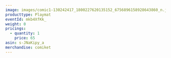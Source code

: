 ```yaml
---
image: images/comic1-130242417_1800227620135152_6756896158928643860_n.jpg
producttype: Playmat
eventId: mkb4XfKk_
weight: 0
pricings:
  - quantity: 1
    price: 65
asin: s-JNaKipy_a
merchandise: comiket
---
```

